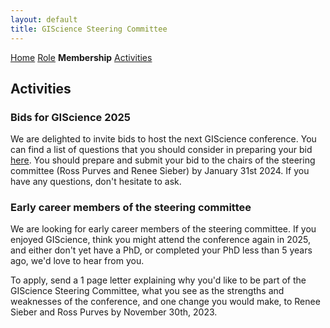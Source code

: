 ```yaml
---
layout: default
title: GIScience Steering Committee
---
```

[Home](index.html) [Role](role.html) **Membership** [Activities](activities.html)

## Activities
### Bids for GIScience 2025 
We are delighted to invite bids to host the next GIScience conference. You can find a list of questions that you should consider in preparing your bid [here](GIScience_Bids_Questions.pdf). You should prepare and submit your bid to the chairs of the steering committee (Ross Purves and Renee Sieber) by January 31st 2024. If you have any questions, don't hesitate to ask.

### Early career members of the steering committee
We are looking for early career members of the steering committee. If you enjoyed GIScience, think you might attend the conference again in 2025, and either don't yet have a PhD, or completed your PhD less than 5 years ago, we'd love to hear from you. 

To apply, send a 1 page letter explaining why you'd like to be part of the GIScience Steering Committee, what you see as the strengths and weaknesses of the conference, and one change you would make, to Renee Sieber and Ross Purves by November 30th, 2023. 
